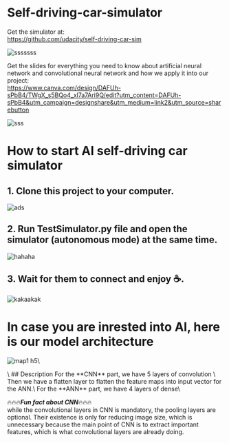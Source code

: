 # Self-driving-car-simulator

Get the simulator at:\
https://github.com/udacity/self-driving-car-sim

![sssssss](https://user-images.githubusercontent.com/116493016/207763488-bab6864d-7299-429b-9e35-94ac932e01c5.jpg)

Get the slides for everything you need to know about artificial neural network and convolutional neural network and how we apply it into our project:\
https://www.canva.com/design/DAFUh-sPbB4/TWgX_s5BQo4_xl7a7Ari9Q/edit?utm_content=DAFUh-sPbB4&utm_campaign=designshare&utm_medium=link2&utm_source=sharebutton

![sss](https://user-images.githubusercontent.com/116493016/207763122-ae3c4c2e-a3b4-44fa-987a-a7d1c62f9221.jpg)


# How to start AI self-driving car simulator
## 1. Clone this project to your computer.

![ads](https://user-images.githubusercontent.com/116493016/207763928-ecd1eee7-f731-4395-917c-3c96649eca3c.jpg)


## 2. Run TestSimulator.py file and open the simulator (autonomous mode) at the same time.

![hahaha](https://user-images.githubusercontent.com/116493016/207764412-87845b4f-a4de-4c88-a7be-ccffe9459de1.jpg)
## 3. Wait for them to connect and enjoy :coffee:.

![kakaakak](https://user-images.githubusercontent.com/116493016/207764418-acfd6bcb-1a17-4dcc-8f1d-c95783a48b71.jpg)
# In case you are inrested into AI, here is our model architecture
![map1 h5](https://user-images.githubusercontent.com/116493016/207765402-b20f0e3a-a1bb-46da-89c5-c8b6eebfe70c.png)\
<p align="center">
  <imgsrc="https://user-images.githubusercontent.com/116493016/207765402-b20f0e3a-a1bb-46da-89c5-c8b6eebfe70c.png">
</p>\
## Description
For the **CNN** part, we have 5 layers of convolution \
Then we have a flatten layer to flatten the feature maps into input vector for the ANN.\
For the **ANN** part, we have 4 layers of dense\


:fire::fire::fire:***Fun fact about CNN***:fire::fire::fire: \
while the convolutional layers in CNN is mandatory, the pooling layers are optional. Their existence is only for reducing image size, which is unnecessary because the main point of CNN is to extract important features, which is what convolutional layers are already doing.
